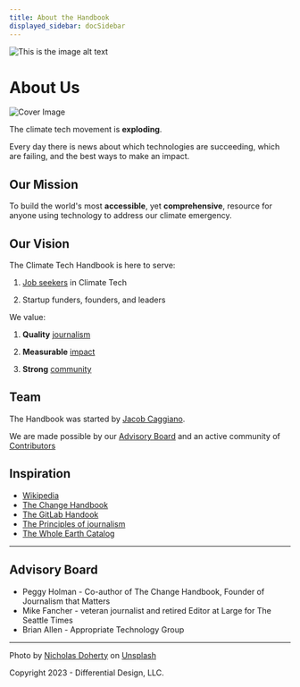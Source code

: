 ```yaml
---
title: About the Handbook
displayed_sidebar: docSidebar
---
```

![This is the image alt text](../img/main/favicon.ico "This is the image caption")
# About Us

![Cover Image](../static/img/offshore-wind-farm.jpg)

The climate tech movement is **exploding**.

Every day there is news about which technologies are succeeding, which are failing, and the best ways to make an impact.


## Our Mission

To build the world's most **accessible**, yet **comprehensive**, resource for anyone using technology to address our climate emergency.


## Our Vision

The Climate Tech Handbook is here to serve:

1. [Job seekers](../career-guide) in Climate Tech

2. Startup funders, founders, and leaders


We value:

1) **Quality** [journalism](/contribute/#quality-journalism)

2) **Measurable** [impact](/contribute/#measurable-impact)

3) **Strong** [community](/contribute/#strong-community)



## Team

The Handbook was started by [Jacob Caggiano](https://jacobcaggiano.com).

We are made possible by our [Advisory Board](#advisory-board) and an active community of [Contributors](../contribute)


## Inspiration

* [Wikipedia](https://wikipedia.org)
* [The Change Handbook](https://www.bkconnection.com/books/title/the-change-handbook)
* [The GitLab Handook](https://handbook.gitlab.com)
* [The Principles of journalism](https://journalistsresource.org/home/principles-of-journalism/)
* [The Whole Earth Catalog](https://en.wikipedia.org/wiki/Whole_Earth_Catalog)

---

## Advisory Board

 - Peggy Holman - Co-author of The Change Handbook, Founder of Journalism that Matters
 - Mike Fancher - veteran journalist and retired Editor at Large for The Seattle Times
 - Brian Allen - Appropriate Technology Group

---

Photo by <a href="https://unsplash.com/@nrdoherty?utm_source=unsplash&utm_medium=referral&utm_content=creditCopyText">Nicholas Doherty</a> on <a href="https://unsplash.com/photos/pONBhDyOFoM?utm_source=unsplash&utm_medium=referral&utm_content=creditCopyText">Unsplash</a>

Copyright 2023 - Differential Design, LLC.